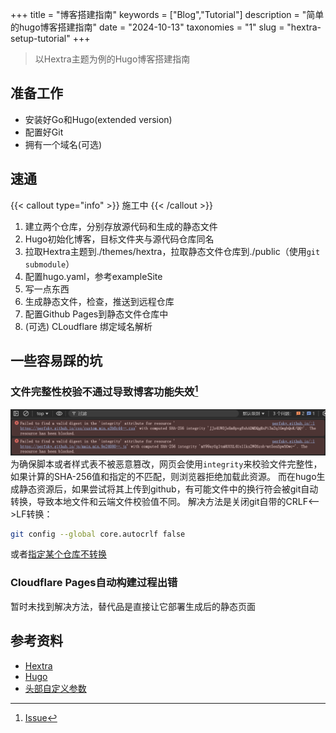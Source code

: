 +++
title = "博客搭建指南"
keywords = ["Blog","Tutorial"]
description = "简单的hugo博客搭建指南"
date = "2024-10-13"
taxonomies = "1"
slug = "hextra-setup-tutorial"
+++

> 以Hextra主题为例的Hugo博客搭建指南

## 准备工作

- 安装好Go和Hugo(extended version)
- 配置好Git
- 拥有一个域名(可选)

## 速通

{{< callout type="info" >}}
  施工中
{{< /callout >}}

1. 建立两个仓库，分别存放源代码和生成的静态文件
2. Hugo初始化博客，目标文件夹与源代码仓库同名
3. 拉取Hextra主题到./themes/hextra，拉取静态文件仓库到./public（使用`git submodule`）
4. 配置hugo.yaml，参考exampleSite
5. 写一点东西
6. 生成静态文件，检查，推送到远程仓库
7. 配置Github Pages到静态文件仓库中
8. (可选) CLoudflare 绑定域名解析

## 一些容易踩的坑

### 文件完整性校验不通过导致博客功能失效[^1]

![landscape](./hextra-setup-tutorial/hextra-setup-tutorial_blocked-js-css.png "如图")
为确保脚本或者样式表不被恶意篡改，网页会使用`integrity`来校验文件完整性，如果计算的SHA-256值和指定的不匹配，则浏览器拒绝加载此资源。
而在hugo生成静态资源后，如果尝试将其上传到github，有可能文件中的换行符会被git自动转换，导致本地文件和云端文件校验值不同。
解决方法是关闭git自带的CRLF<-->LF转换：

```bash
git config --global core.autocrlf false
```

或者[指定某个仓库不转换](https://docs.github.com/zh/get-started/getting-started-with-git/configuring-git-to-handle-line-endings#per-repository-settings)

### Cloudflare Pages自动构建过程出错

暂时未找到解决方法，替代品是直接让它部署生成后的静态页面

## 参考资料

- [Hextra](https://imfing.github.io/hextra/zh-cn/docs/getting-started/)
- [Hugo](https://www.gohugo.org)
- [头部自定义参数](https://www.gohugo.org/doc/content/front-matter/)

[^1]: [Issue](https://github.com/kubernetes/website/issues/25414)
